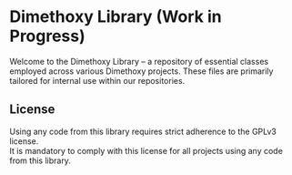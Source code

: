 # Dimethoxy Library (Work in Progress)
Welcome to the Dimethoxy Library – a repository of essential classes employed across various Dimethoxy projects. These files are primarily tailored for internal use within our repositories.

## License
Using any code from this library requires strict adherence to the GPLv3 license. \
It is mandatory to comply with this license for all projects using any code from this library.
